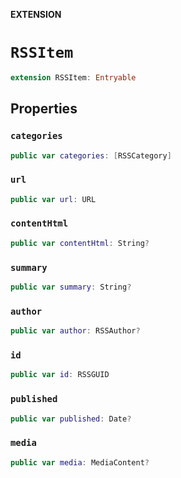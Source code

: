 **EXTENSION**

# `RSSItem`
```swift
extension RSSItem: Entryable
```

## Properties
### `categories`

```swift
public var categories: [RSSCategory]
```

### `url`

```swift
public var url: URL
```

### `contentHtml`

```swift
public var contentHtml: String?
```

### `summary`

```swift
public var summary: String?
```

### `author`

```swift
public var author: RSSAuthor?
```

### `id`

```swift
public var id: RSSGUID
```

### `published`

```swift
public var published: Date?
```

### `media`

```swift
public var media: MediaContent?
```
